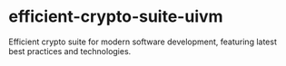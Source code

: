 # efficient-crypto-suite-uivm
Efficient crypto suite for modern software development, featuring latest best practices and technologies.
